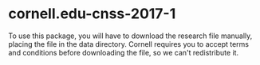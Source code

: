 # cornell.edu-cnss-2017-1

To use this package, you will have to download the research file manually,
placing the file in the data directory. Cornell requires you to accept terms
and conditions before downloading the file, so we can't redistribute it.

